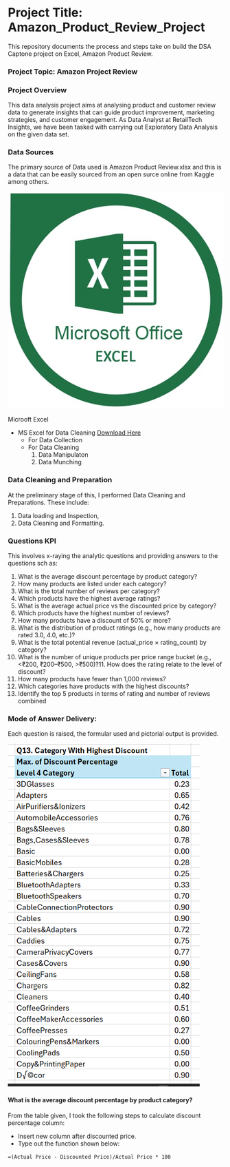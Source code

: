 # Project Title: Amazon_Product_Review_Project
This repository documents the process and steps take on build the DSA Captone project on Excel, Amazon Product Review.

### Project Topic: Amazon Project Review

### Project Overview
This data analysis project aims at analysing product and customer review data to generate insights that can 
guide product improvement, marketing strategies, and customer engagement. As Data Analyst at RetailTech Insights, we have been tasked with carrying out Exploratory Data Analysis on the given data set.

### Data Sources
The primary source of Data used is Amazon Product Review.xlsx and this is a data that can be easily sourced from an open surce online from Kaggle among others.

<img src="Microsoft Excel Image.jpg" />

Microoft Excel

- MS Excel for Data Cleaning [Download Here](https://www.microsoft.com)
  - For Data Collection
  - For Data Cleaning
     1. Data Manipulaton
     2. Data Munching

### Data Cleaning and Preparation
At the preliminary stage of this, I performed Data Cleaning and Preparations. These include: 
1.	Data loading and Inspection,
2.	Data Cleaning and Formatting.

### Questions KPI
This involves x-raying the analytic questions and providing answers to the questions sch as:
 
1. What is the average discount percentage by product category? 
2. How many products are listed under each category? 
3. What is the total number of reviews per category? 
4. Which products have the highest average ratings? 
5. What is the average actual price vs the discounted price by category? 
6. Which products have the highest number of reviews? 
7. How many products have a discount of 50% or more? 
8. What is the distribution of product ratings (e.g., how many products are rated 3.0, 
4.0, etc.)? 
9. What is the total potential revenue (actual_price × rating_count) by category? 
10. What is the number of unique products per price range bucket (e.g., <₹200, 
₹200–₹500, >₹500)?11. How does the rating relate to the level of discount? 
12. How many products have fewer than 1,000 reviews? 
13. Which categories have products with the highest discounts? 
14. Identify the top 5 products in terms of rating and number of reviews combined

### Mode of Answer Delivery: 
Each question is raised, the formular used and pictorial output is provided.

<img src="Discount %.png" />

#### What is the average discount percentage by product category?
From the table given, I took the following steps to calculate discount percentage column:
-	Insert new column after discounted price.
-	Type out the function shown below:

``` Excel
=(Actual Price - Discounted Price)/Actual Price * 100

```

